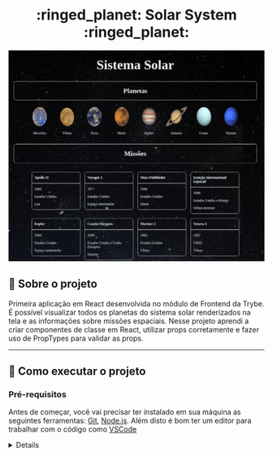 <h1 align="center">:ringed_planet: Solar System :ringed_planet:</h1>

<img src="./src/images/prototipo.png">

## 📰 Sobre o projeto

Primeira aplicação em React desenvolvida no módulo de Frontend da Trybe. É possível visualizar todos os planetas do sistema solar renderizados na tela e as informações sobre missões espaciais. Nesse projeto aprendi a criar componentes de classe em React, utilizar props corretamente e fazer uso de PropTypes para validar as props.

---

## 🚀 Como executar o projeto

### Pré-requisitos

Antes de começar, você vai precisar ter instalado em sua máquina as seguintes ferramentas:
[Git](https://git-scm.com), [Node.js](https://nodejs.org/en/). 
Além disto é bom ter um editor para trabalhar com o código como [VSCode](https://code.visualstudio.com/)
<details>

```bash

# Clone este repositório
git clone git@github.com:jdgflorentino/projeto-solar-system.git

# Acesse a pasta do projeto no terminal/cmd
cd projeto-solar-system

# Instale as dependências
npm install

# Inicie a aplicação React
npm start

# A aplicação inciará na porta:3000 - acesse http://localhost:3000

</details>

## 🛠 Tecnologias

As seguintes ferramentas foram usadas na construção do projeto:
-  **[React](https://pt-br.reactjs.org/)**
-  **[CSS](https://developer.mozilla.org/pt-BR/docs/Web/CSS)**
